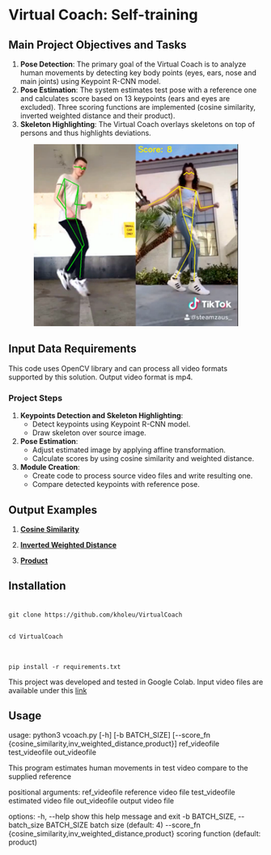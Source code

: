 # **Virtual Coach: Self-training**

## **Main Project Objectives and Tasks**
1. **Pose Detection**: The primary goal of the Virtual Coach is to analyze human movements by detecting key body points (eyes, ears, nose and main joints) using Keypoint R-CNN model.
2. **Pose Estimation**: The system estimates test pose with a reference one and calculates score based on 13 keypoints (ears and eyes are excluded). Three scoring functions are implemented (cosine similarity, inverted weighted distance and their product).
3. **Skeleton Highlighting**: The Virtual Coach overlays skeletons on top of persons and thus highlights deviations.

<p align="center">
<img src="images/example.png" style="height: 360px"/>
</p>

## **Input Data Requirements**
This code uses OpenCV library and can process all video formats supported by this solution. Output video format is mp4.

### **Project Steps**
1. **Keypoints Detection and Skeleton Highlighting**:
    - Detect keypoints using Keypoint R-CNN model.
    - Draw skeleton over source image.
2. **Pose Estimation**:
    - Adjust estimated image by applying affine transformation.
    - Calculate scores by using cosine similarity and weighted distance.
3. **Module Creation**:
    - Create code to process source video files and write resulting one.
    - Compare detected keypoints with reference pose.

## Output Examples

1. **[Cosine Similarity](https://disk.yandex.ru/i/g-tzJi0Av8-PbA)**

2. **[Inverted Weighted Distance](https://disk.yandex.ru/i/1l13NciyfxIoXA)**

1. **[Product](https://disk.yandex.ru/i/by6IQzmHNStM-A)**

## **Installation**

<code>
git clone https://github.com/kholeu/VirtualCoach

cd VirtualCoach

pip install -r requirements.txt
</code>

This project was developed and tested in Google Colab. Input video files are available under this [link](https://drive.google.com/file/d/1ZDB4s8hJ94OWNQFXs8IILRXMeyDtv3sW/view?usp=sharing)

## **Usage**

usage: python3 vcoach.py [-h] [-b BATCH_SIZE]
                         [--score_fn {cosine_similarity,inv_weighted_distance,product}]
                         ref_videofile test_videofile out_videofile

This program estimates human movements in test video compare to the supplied reference

positional arguments:
  ref_videofile         reference video file
  test_videofile        estimated video file
  out_videofile         output video file

options:
  -h, --help            show this help message and exit
  -b BATCH_SIZE, --batch_size BATCH_SIZE
                        batch size (default: 4)
  --score_fn {cosine_similarity,inv_weighted_distance,product}
                        scoring function (default: product)
